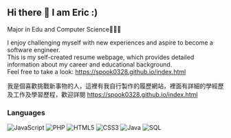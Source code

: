 <h2> Hi there 👋 I am Eric :) </h2>
Major in Edu and Computer Science🤖🤖🤖

I enjoy challenging myself with new experiences and aspire to become a software engineer. <br>
This is my self-created resume webpage, which provides detailed information about my career and educational background.  <br>
Feel free to take a look: https://spook0328.github.io/index.html

我是個喜歡挑戰新事物的人，這裡有我自行製作的履歷網站，裡面有詳細的學經歷及工作及學習歷程，歡迎詳閱 https://spook0328.github.io/index.html

### Languages
![JavaScript](https://img.shields.io/badge/JavaScript-F7DF1E?style=for-the-badge&logo=javascript&logoColor=black)
![PHP](https://img.shields.io/badge/PHP-777BB4?style=for-the-badge&logo=php&logoColor=white)
![HTML5](https://img.shields.io/badge/HTML5-E34F26?style=for-the-badge&logo=html5&logoColor=white)
![CSS3](https://img.shields.io/badge/CSS3-1572B6?style=for-the-badge&logo=css3&logoColor=white)
![Java](https://img.shields.io/badge/Java-ED8B00?style=for-the-badge&logo=openjdk&logoColor=white)
![SQL](https://img.shields.io/badge/-SQL-000?&logo=MySQL&logoColor=4479A1)



<!--
**spook0328/spook0328** is a ✨ _special_ ✨ repository because its `README.md` (this file) appears on your GitHub profile.

Here are some ideas to get you started:

- 🔭 I’m currently working on ...
- 🌱 I’m currently learning ...
- 👯 I’m looking to collaborate on ...
- 🤔 I’m looking for help with ...
- 💬 Ask me about ...
- 📫 How to reach me: ...
- 😄 Pronouns: ...
- ⚡ Fun fact: ...
-->
